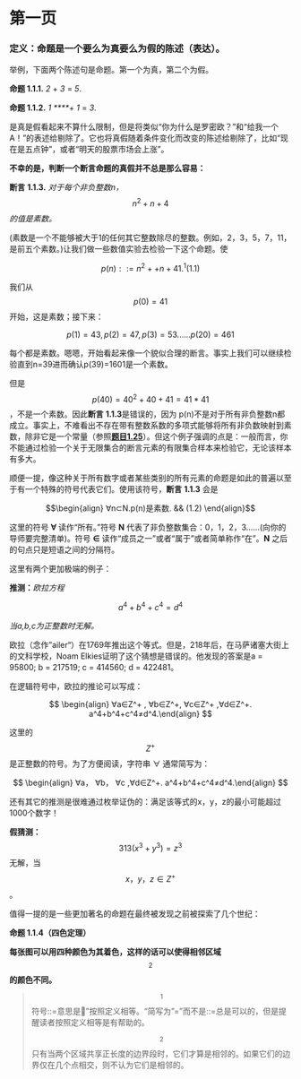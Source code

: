 # 第一页

### 定义：命题是一个要么为真要么为假的陈述（表达）。

举例，下面两个陈述句是命题。第一个为真，第二个为假。

**命题 1.1.1.** _2_ + _3_ = _5_.

**命题 1.1.2.**  _1 ****_+ _1_ = _3_.

是真是假看起来不算什么限制，但是将类似“你为什么是罗密欧？”和“给我一个A！”的表述给剔除了。它也将真假随着条件变化而改变的陈述给剔除了，比如“现在是五点钟”，或者“明天的股票市场会上涨”。

**不幸的是，判断一个断言命题的真假并不总是那么容易：**

**断言** **1.1.3.**  _对于每个非负整数n，_ $$n^2+n+4$$_的值是素数。_

\(素数是一个不能够被大于1的任何其它整数除尽的整数。例如，2，3，5，7，11，是前五个素数。\)让我们做一些数值实验去检验一下这个命题。使

$$
p(n)::=n^2++n+41.^1  (1.1)
$$

我们从 $$p(0)=41$$ 开始，这是素数；接下来：

$$
p(1)=43,p(2)=47,p(3)=53......p(20)=461
$$

每个都是素数。嗯嗯，开始看起来像一个貌似合理的断言。事实上我们可以继续检验直到n=39进而确认p\(39\)=1601是一个素数。

但是 $$ p(40)=40^2+40+41=41*41$$，不是一个素数。因此**断言** **1.1.3**是错误的，因为 p\(n\)不是对于所有非负整数n都成立。事实上，不难看出不存在带有整数系数的多项式能够将所有非负数映射到素数，除非它是一个常量（参照[**题目1.25**](https://finit-xu.gitbook.io/msc20180606/proofs/1-what-is-a-proof/problems-for-section-1.1)）。但这个例子强调的点是：一般而言，你不能通过检验一个关于无限集合的断言元素的有限集合样本来检验它，无论该样本有多大。

顺便一提，像这种关于所有数字或者某些类别的所有元素的命题是如此的普遍以至于有一个特殊的符号代表它们。使用该符号，**断言** **1.1.3** 会是

 $$\begin{align}  ∀n⊂N.p(n)是素数.  && (1.2)  \end{align}$$ 

这里的符号 **∀** 读作“所有。”符号 **N** 代表了非负整数集合：0，1，2，3......\(向你的导师要完整清单\)。符号 **∈** 读作“成员之一”或者“属于”或者简单称作“在”。**N** 之后的句点只是短语之间的分隔符。

这里有两个更加极端的例子：

**推测：**_欧拉方程_

$$
a^4+b^4+c^4=d^4
$$

_当a,b,c为正整数时无解。_

欧拉（念作”ailer“）在1769年推出这个等式。但是，218年后，在马萨诸塞大街上的文科学校，Noam Elkies证明了这个猜想是错误的。他发现的答案是a =   95800; b = 217519; c = 414560; d = 422481。

在逻辑符号中，欧拉的推论可以写成：

$$
\begin{align}  ∀a∈Z^+ ,  ∀b∈Z^+, ∀c∈Z^+ ,∀d∈Z^+.   a^4+b^4+c^4≠d^4.\end{align}
$$

这里的$$Z^+$$是正整数的符号。为了方便阅读，字符串 ∀ 通常简写为：

$$
\begin{align}  ∀a，  ∀b， ∀c ,∀d∈Z^+.   a^4+b^4+c^4≠d^4.\end{align}
$$

还有其它的推测是很难通过枚举证伪的：满足该等式的x，y，z的最小可能超过1000个数字！

**假猜测：**  $$313(x^3+y^3)=z^3$$ 无解，当 $$x，y，z∈Z^+$$ 。

值得一提的是一些更加著名的命题在最终被发现之前被探索了几个世纪：

**命题 1.1.4（四色定理）**

**每张图可以用四种颜色为其着色，这样的话可以使得相邻区域** $$^2$$ **的颜色不同。**

> $$^1$$ 符号::=意思是”按照定义相等。“简写为”=”而不是::=总是可以的，但是提醒读者按照定义相等是有帮助的。
>
> $$^2$$ 只有当两个区域共享正长度的边界段时，它们才算是相邻的。如果它们的边界仅在几个点相交，则不认为它们是相邻的。



